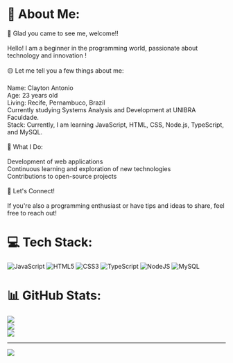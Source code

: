 # 💫 About Me:
🌟 Glad you came to see me, welcome!!<br><br>Hello! I am a beginner in the programming world, passionate about technology and innovation !<br><br> 🟡 Let me tell you a few things about me:<br> <br>Name: Clayton Antonio<br>Age: 23 years old<br>Living: Recife, Pernambuco, Brazil<br>Currently studying Systems Analysis and Development at UNIBRA Faculdade.<br>Stack:  Currently, I am learning JavaScript, HTML, CSS, Node.js, TypeScript, and MySQL.<br><br>🔧 What I Do:<br><br>Development of web applications<br>Continuous learning and exploration of new technologies<br>Contributions to open-source projects<br><br>🚀 Let's Connect!<br><br>If you're also a programming enthusiast or have tips and ideas to share, feel free to reach out!


# 💻 Tech Stack:
![JavaScript](https://img.shields.io/badge/javascript-%23323330.svg?style=for-the-badge&logo=javascript&logoColor=%23F7DF1E) ![HTML5](https://img.shields.io/badge/html5-%23E34F26.svg?style=for-the-badge&logo=html5&logoColor=white) ![CSS3](https://img.shields.io/badge/css3-%231572B6.svg?style=for-the-badge&logo=css3&logoColor=white) ![TypeScript](https://img.shields.io/badge/typescript-%23007ACC.svg?style=for-the-badge&logo=typescript&logoColor=white) ![NodeJS](https://img.shields.io/badge/node.js-6DA55F?style=for-the-badge&logo=node.js&logoColor=white) ![MySQL](https://img.shields.io/badge/mysql-4479A1.svg?style=for-the-badge&logo=mysql&logoColor=white)
# 📊 GitHub Stats:
![](https://github-readme-stats.vercel.app/api?username=Clayton79&theme=one_dark_pro&hide_border=false&include_all_commits=false&count_private=false)<br/>
![](https://github-readme-streak-stats.herokuapp.com/?user=Clayton79&theme=one_dark_pro&hide_border=false)<br/>
![](https://github-readme-stats.vercel.app/api/top-langs/?username=Clayton79&theme=one_dark_pro&hide_border=false&include_all_commits=false&count_private=false&layout=compact)

---
[![](https://visitcount.itsvg.in/api?id=Clayton79&icon=4&color=2)](https://visitcount.itsvg.in)

<!-- Proudly created with GPRM ( https://gprm.itsvg.in ) -->
